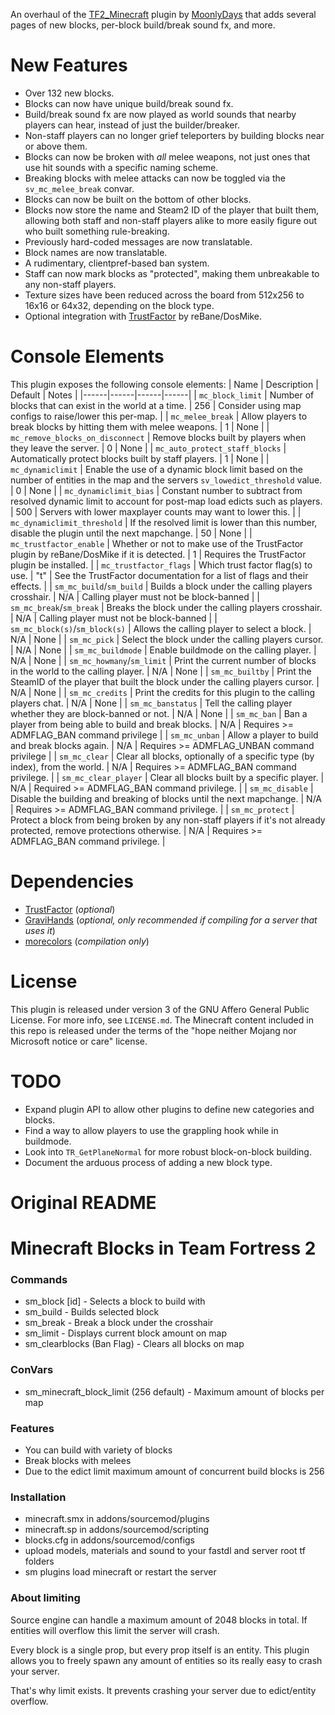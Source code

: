 An overhaul of the [TF2_Minecraft](https://github.com/MoonlyDays/TF2_MinecraftBlocks) plugin by [MoonlyDays](https://github.com/MoonlyDays) that adds several pages of new blocks, per-block build/break sound fx, and more.

New Features
==================
- Over 132 new blocks.
- Blocks can now have unique build/break sound fx.
- Build/break sound fx are now played as world sounds that nearby players can hear, instead of just the builder/breaker.
- Non-staff players can no longer grief teleporters by building blocks near or above them.
- Blocks can now be broken with *all* melee weapons, not just ones that use hit sounds with a specific naming scheme.
- Breaking blocks with melee attacks can now be toggled via the `sv_mc_melee_break` convar.
- Blocks can now be built on the bottom of other blocks.
- Blocks now store the name and Steam2 ID of the player that built them, allowing both staff and non-staff players alike to more easily figure out who built something rule-breaking.
- Previously hard-coded messages are now translatable.
- Block names are now translatable.
- A rudimentary, clientpref-based ban system.
- Staff can now mark blocks as "protected", making them unbreakable to any non-staff players.
- Texture sizes have been reduced across the board from 512x256 to 16x16 or 64x32, depending on the block type.
- Optional integration with [TrustFactor](https://github.com/DosMike/SM-TrustFactor) by reBane/DosMike.

Console Elements
==================
This plugin exposes the following console elements:
| Name | Description | Default | Notes |
|------|------|------|------|
| `mc_block_limit` | Number of blocks that can exist in the world at a time. | 256 | Consider using map configs to raise/lower this per-map. |
| `mc_melee_break` | Allow players to break blocks by hitting them with melee weapons. | 1 | None |
| `mc_remove_blocks_on_disconnect` | Remove blocks built by players when they leave the server. | 0 | None |
| `mc_auto_protect_staff_blocks` | Automatically protect blocks built by staff players. | 1 | None |
| `mc_dynamiclimit` | Enable the use of a dynamic block limit based on the number of entities in the map and the servers `sv_lowedict_threshold` value. | 0 | None |
| `mc_dynamiclimit_bias` | Constant number to subtract from resolved dynamic limit to account for post-map load edicts such as players. | 500 | Servers with lower maxplayer counts may want to lower this. |
| `mc_dynamiclimit_threshold` | If the resolved limit is lower than this number, disable the plugin until the next mapchange. | 50 | None |
| `mc_trustfactor_enable` | Whether or not to make use of the TrustFactor plugin by reBane/DosMike if it is detected. | 1 | Requires the TrustFactor plugin be installed. |
| `mc_trustfactor_flags` | Which trust factor flag(s) to use. | "t" | See the TrustFactor documentation for a list of flags and their effects. |
| `sm_mc_build`/`sm_build` | Builds a block under the calling players crosshair. | N/A | Calling player must not be block-banned |
| `sm_mc_break`/`sm_break` | Breaks the block under the calling players crosshair. | N/A | Calling player must not be block-banned |
| `sm_mc_block(s)`/`sm_block(s)` | Allows the calling player to select a block. | N/A | None |
| `sm_mc_pick` | Select the block under the calling players cursor. | N/A | None |
| `sm_mc_buildmode` | Enable buildmode on the calling player. | N/A | None |
| `sm_mc_howmany`/`sm_limit` | Print the current number of blocks in the world to the calling player. | N/A | None |
| `sm_mc_builtby` | Print the SteamID of the player that built the block under the calling players cursor. | N/A | None |
| `sm_mc_credits` | Print the credits for this plugin to the calling players chat. | N/A | None |
| `sm_mc_banstatus` | Tell the calling player whether they are block-banned or not. | N/A | None |
| `sm_mc_ban` | Ban a player from being able to build and break blocks. | N/A | Requires >= ADMFLAG_BAN command privilege |
| `sm_mc_unban` | Allow a player to build and break blocks again. | N/A | Requires >= ADMFLAG_UNBAN command privilege |
| `sm_mc_clear` | Clear all blocks, optionally of a specific type (by index), from the world. | N/A | Requires >= ADMFLAG_BAN command privilege. |
| `sm_mc_clear_player` | Clear all blocks built by a specific player. | N/A | Required >= ADMFLAG_BAN command privilege. |
| `sm_mc_disable` | Disable the building and breaking of blocks until the next mapchange. | N/A | Requires >= ADMFLAG_BAN command privilege. |
| `sm_mc_protect` | Protect a block from being broken by any non-staff players if it's not already protected, remove protections otherwise. | N/A | Requires >= ADMFLAG_BAN command privilege. |

Dependencies
==================

- [TrustFactor](https://github.com/DosMike/SM-TrustFactor) (*optional*)
- [GraviHands](https://github.com/DosMike/TF2-GraviHands) (*optional, only recommended if compiling for a server that uses it*)
- [morecolors](https://raw.githubusercontent.com/DoctorMcKay/sourcemod-plugins/master/scripting/include/morecolors.inc) (*compilation only*)

License
==================
This plugin is released under version 3 of the GNU Affero General Public License. For more info, see `LICENSE.md`.
The Minecraft content included in this repo is released under the terms of the "hope neither Mojang nor Microsoft notice or care" license.

TODO
==================
- Expand plugin API to allow other plugins to define new categories and blocks.
- Find a way to allow players to use the grappling hook while in buildmode.
- Look into `TR_GetPlaneNormal` for more robust block-on-block building.
- Document the arduous process of adding a new block type.

Original README
==================

# Minecraft Blocks in Team Fortress 2
### Commands
- sm_block [id] - Selects a block to build with
- sm_build - Builds selected block
- sm_break - Break a block under the crosshair
- sm_limit - Displays current block amount on map
- sm_clearblocks (Ban Flag) - Clears all blocks on map

### ConVars
- sm_minecraft_block_limit (256 default) - Maximum amount of blocks per map

### Features
- You can build with variety of blocks
- Break blocks with melees
- Due to the edict limit maximum amount of concurrent build blocks is 256

### Installation
- minecraft.smx in addons/sourcemod/plugins
- minecraft.sp in addons/sourcemod/scripting
- blocks.cfg in addons/sourcemod/configs
- upload models, materials and sound to your fastdl and server root tf folders
- sm plugins load minecraft or restart the server

### About limiting
Source engine can handle a maximum amount of 2048 blocks in total. If entities will overflow this limit the server will crash.

Every block is a single prop, but every prop itself is an entity. This plugin allows you to freely spawn any amount of entities so its really easy to crash your server.

That's why limit exists. It prevents crashing your server due to edict/entity overflow. 
